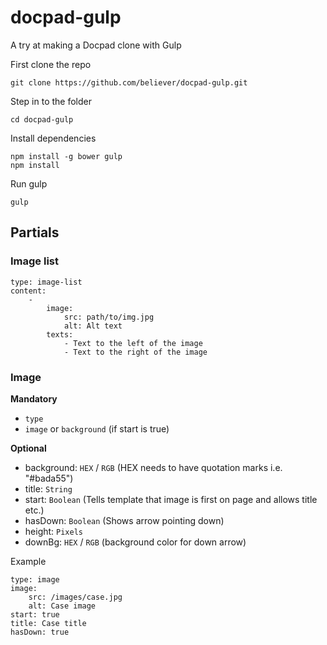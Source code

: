docpad-gulp
===========

A try at making a Docpad clone with Gulp

First clone the repo

    git clone https://github.com/believer/docpad-gulp.git

Step in to the folder

    cd docpad-gulp

Install dependencies
    
    npm install -g bower gulp
    npm install
    
Run gulp

    gulp
    
## Partials

### Image list

    type: image-list
    content:
        -
            image:
                src: path/to/img.jpg
                alt: Alt text
            texts:
                - Text to the left of the image
                - Text to the right of the image
                
### Image

**Mandatory**
* `type`
* `image` or `background` (if start is true)

**Optional**
* background: `HEX` / `RGB` (HEX needs to have quotation marks i.e. "#bada55")
* title: `String`
* start: `Boolean` (Tells template that image is first on page and allows title etc.)
* hasDown: `Boolean` (Shows arrow pointing down)
* height: `Pixels`
* downBg: `HEX` / `RGB` (background color for down arrow)

Example
    
    type: image
    image:
        src: /images/case.jpg
        alt: Case image
    start: true
    title: Case title
    hasDown: true
